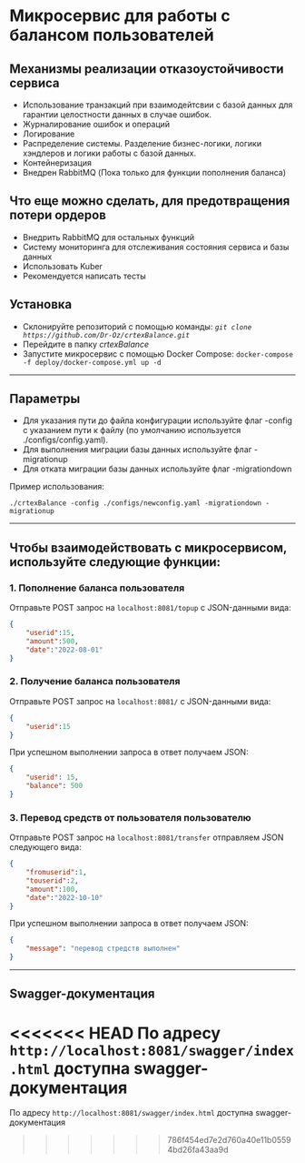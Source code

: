 # Микросервис для работы с балансом пользователей

## Механизмы реализации отказоустойчивости сервиса
- Использование транзакций при взаимодейтсвии с базой данных для гарантии целостности данных в случае ошибок.
- Журналирование ошибок и операций
- Логирование
- Распределение системы. Разделение бизнес-логики, логики хэндлеров и логики работы с базой данных.
- Контейнеризация
- Внедрен RabbitMQ (Пока только для функции пополнения баланса)

## Что еще можно сделать, для предотвращения потери ордеров
- Внедрить RabbitMQ для остальных функций
- Cистему мониторинга для отслеживания состояния сервиса и базы данных
- Использовать Kuber
- Рекомендуется написать тесты

## Установка
- Склонируйте репозиторий с помощью команды: _```git clone https://github.com/Dr-Oz/crtexBalance.git```_
- Перейдите в папку _crtexBalance_
- Запустите микросервис с помощью Docker Compose: ```docker-compose -f deploy/docker-compose.yml up -d```
***

## Параметры
- Для указания пути до файла конфигурации используйте флаг -config с указанием пути к файлу (по умолчанию используется ./configs/config.yaml).
- Для выполнения миграции базы данных используйте флаг -migrationup
- Для отката миграции базы данных используйте флаг -migrationdown

Пример использования:
```
./crtexBalance -config ./configs/newconfig.yaml -migrationdown -migrationup
```
***

## Чтобы взаимодействовать с микросервисом, используйте следующие функции:
### 1. Пополнение баланса пользователя
Отправьте POST запрос на ```localhost:8081/topup```  с JSON-данными вида:
```json
{
    "userid":15,
    "amount":500,
    "date":"2022-08-01"
}
```
### 2. Получение баланса пользователя
Отправьте POST запрос на ```localhost:8081/```  с JSON-данными вида:
```json
{
    "userid":15
}
```
При успешном выполнении запроса в ответ получаем JSON:
```json
{
    "userid": 15,
    "balance": 500
}
```
### 3. Перевод средств от пользователя пользователю
Отправьте POST запрос на  ```localhost:8081/transfer``` отправляем JSON следующего вида:
```json
{
    "fromuserid":1,
    "touserid":2,
    "amount":100,
    "date":"2022-10-10"
}
```
При успешном выполнении запроса в ответ получаем JSON:
```json
{
    "message": "перевод стредств выполнен"
}
```
***

## Swagger-документация
<<<<<<< HEAD
По адресу ``http://localhost:8081/swagger/index.html`` доступна swagger-документация
=======
 По адресу ``http://localhost:8081/swagger/index.html`` доступна swagger-документация
>>>>>>> 786f454ed7e2d760a40e11b05594bd26fa43aa9d

